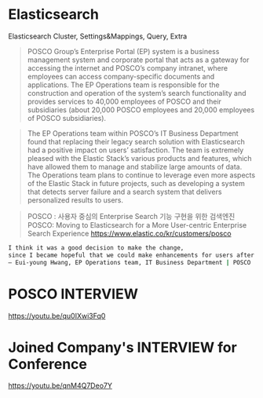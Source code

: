 # Elasticsearch
Elasticsearch Cluster, Settings&amp;Mappings, Query, Extra

> POSCO Group’s Enterprise Portal (EP) system is a business management system and corporate portal that acts as a gateway for accessing the internet and POSCO’s company intranet, where employees can access company-specific documents and applications. The EP Operations team is responsible for the construction and operation of the system’s search functionality and provides services to 40,000 employees of POSCO and their subsidiaries (about 20,000 POSCO employees and 20,000 employees of POSCO subsidiaries).

> The EP Operations team within POSCO’s IT Business Department found that replacing their legacy search solution with Elasticsearch had a positive impact on users’ satisfaction. The team is extremely pleased with the Elastic Stack’s various products and features, which have allowed them to manage and stabilize large amounts of data. The Operations team plans to continue to leverage even more aspects of the Elastic Stack in future projects, such as developing a system that detects server failure and a search system that delivers personalized results to users.


> POSCO : 사용자 중심의 Enterprise Search 기능 구현을 위한 검색엔진
> POSCO: Moving to Elasticsearch for a More User-centric Enterprise Search Experience
https://www.elastic.co/kr/customers/posco


```sh
I think it was a good decision to make the change, 
since I became hopeful that we could make enhancements for users after trying Elasticsearch.
– Eui-young Hwang, EP Operations team, IT Business Department | POSCO
```

# POSCO INTERVIEW
https://youtu.be/qu0IXwi3Fq0

# Joined Company's INTERVIEW for Conference
https://youtu.be/qnM4Q7Deo7Y

